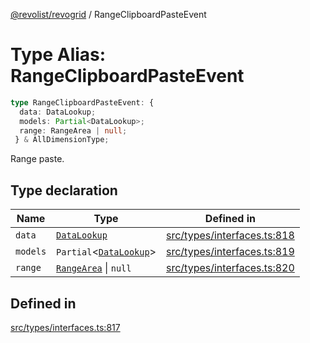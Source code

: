 [@revolist/revogrid](README.md) / RangeClipboardPasteEvent

# Type Alias: RangeClipboardPasteEvent

```ts
type RangeClipboardPasteEvent: {
  data: DataLookup;
  models: Partial<DataLookup>;
  range: RangeArea | null;
 } & AllDimensionType;
```

Range paste.

## Type declaration

| Name | Type | Defined in |
| ------ | ------ | ------ |
| `data` | [`DataLookup`](TypeAlias.DataLookup.md) | [src/types/interfaces.ts:818](https://github.com/revolist/revogrid/blob/78d14b7c443343ec06c8d385824462d784f2615f/src/types/interfaces.ts#L818) |
| `models` | `Partial`\<[`DataLookup`](TypeAlias.DataLookup.md)\> | [src/types/interfaces.ts:819](https://github.com/revolist/revogrid/blob/78d14b7c443343ec06c8d385824462d784f2615f/src/types/interfaces.ts#L819) |
| `range` | [`RangeArea`](TypeAlias.RangeArea.md) \| `null` | [src/types/interfaces.ts:820](https://github.com/revolist/revogrid/blob/78d14b7c443343ec06c8d385824462d784f2615f/src/types/interfaces.ts#L820) |

## Defined in

[src/types/interfaces.ts:817](https://github.com/revolist/revogrid/blob/78d14b7c443343ec06c8d385824462d784f2615f/src/types/interfaces.ts#L817)
